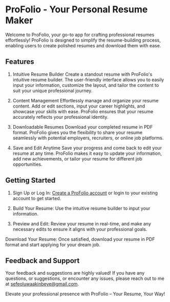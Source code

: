 # ProFolio - Your Personal Resume Maker
Welcome to ProFolio, your go-to app for crafting professional resumes effortlessly! ProFolio is designed to simplify the resume-building process, enabling users to create polished resumes and download them with ease.

## Features
1. Intuitive Resume Builder
Create a standout resume with ProFolio's intuitive resume builder. The user-friendly interface allows you to easily input your information, customize the layout, and tailor the content to suit your unique professional journey.

3. Content Management
Effortlessly manage and organize your resume content. Add or edit sections, input your career highlights, and showcase your skills with ease. ProFolio ensures that your resume accurately reflects your professional identity.

4. Downloadable Resumes
Download your completed resume in PDF format. ProFolio gives you the flexibility to share your resume seamlessly with potential employers, recruiters, or online job platforms.

6. Save and Edit Anytime
Save your progress and come back to edit your resume at any time. ProFolio makes it easy to update your information, add new achievements, or tailor your resume for different job opportunities.

## Getting Started
1. Sign Up or Log In: [Create a ProFolio account](https://profolio-app.netlify.app/) or login to your existing account to get started.

2. Build Your Resume: Use the intuitive resume builder to input your information.

3. Preview and Edit: Review your resume in real-time, and make any necessary edits to ensure it aligns with your professional goals.

Download Your Resume: Once satisfied, download your resume in PDF format and start applying for your dream job.

## Feedback and Support
Your feedback and suggestions are highly valued! If you have any questions, or suggestions, or encounter any issues, please reach out to me at sefeoluwaakinbeye@gmail.com.

Elevate your professional presence with ProFolio – Your Resume, Your Way!

